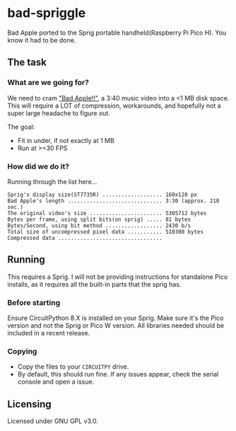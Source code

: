 # bad-spriggle
Bad Apple ported to the Sprig portable handheld(Raspberry Pi Pico H). You know it had to be done.


## The task
### What are we going for?
We need to cram ["Bad Apple!!"](https://www.youtube.com/watch?v=FtutLA63Cp8), a 3:40 music video into a <1 MB disk space. This will require a LOT of compression, workarounds, and hopefully not a super large headache to figure out.

The goal:
- Fit in under, if not exactly at 1 MB
- Run at >=30 FPS


### How did we do it?
Running through the list here...
```
Sprig's display size(ST7735R) ................... 160x128 px
Bad Apple's length .............................. 3:30 (approx. 210 sec.)
The original video's size ....................... 5305712 bytes
Bytes per frame, using split bits(on sprig) ..... 81 bytes
Bytes/Second, using bit method .................. 2430 b/s
Total size of uncompressed pixel data ........... 510300 bytes
Compressed data ................................. 
```

## Running
This requires a Sprig. I will not be providing instructions for standalone Pico installs, as it requires all the built-in parts that the sprig has.

### Before starting
Ensure CircuitPython 8.X is installed on your Sprig. Make sure it's the Pico version and not the Sprig or Pico W version.
All libraries needed should be included in a recent release.

### Copying
- Copy the files to your `CIRCUITPY` drive.
- By default, this should run fine. If any issues appear, check the serial console and open a issue.


## Licensing
Licensed under GNU GPL v3.0.
